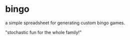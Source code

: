 # bingo

a simple spreadsheet for generating custom bingo games. 

"stochastic fun for the whole family!" 

